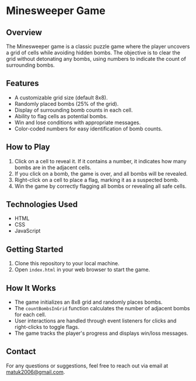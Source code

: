 # Minesweeper Game

## Overview

The Minesweeper game is a classic puzzle game where the player uncovers a grid of cells while avoiding hidden bombs. The objective is to clear the grid without detonating any bombs, using numbers to indicate the count of surrounding bombs.

## Features

- A customizable grid size (default 8x8).
- Randomly placed bombs (25% of the grid).
- Display of surrounding bomb counts in each cell.
- Ability to flag cells as potential bombs.
- Win and lose conditions with appropriate messages.
- Color-coded numbers for easy identification of bomb counts.

## How to Play

1. Click on a cell to reveal it. If it contains a number, it indicates how many bombs are in the adjacent cells.
2. If you click on a bomb, the game is over, and all bombs will be revealed.
3. Right-click on a cell to place a flag, marking it as a suspected bomb.
4. Win the game by correctly flagging all bombs or revealing all safe cells.

## Technologies Used

- HTML
- CSS
- JavaScript

## Getting Started

1. Clone this repository to your local machine.
2. Open `index.html` in your web browser to start the game.

## How It Works

- The game initializes an 8x8 grid and randomly places bombs.
- The `countBombsInGrid` function calculates the number of adjacent bombs for each cell.
- User interactions are handled through event listeners for clicks and right-clicks to toggle flags.
- The game tracks the player's progress and displays win/loss messages.

## Contact

For any questions or suggestions, feel free to reach out via email at [matuk2006@gmail.com](mailto:matuk2006@gmail.com).
